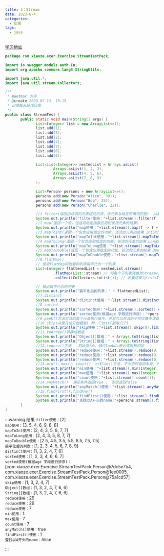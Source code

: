 ```yaml
---
title: 3：Stream
date: 2023-8-4
categories:
  - 后端
tags:
  - java
---
```


[学习地址](https://docs.oracle.com/javase/8/docs/api/java/util/stream/Stream.html#mapToInt-java.util.function.ToIntFunction-)

```java
package com.xiaoze.exer.Exercise.StreamTestPack;

import io.swagger.models.auth.In;
import org.apache.commons.lang3.StringUtils;

import java.util.*;
import java.util.stream.Collectors;

/**
 * @author 小泽
 * @create 2023-07-13  19:15
 * 记得每天敲代码哦
 */
public class StreamTest {
       public static void main(String[] args) {
              List<Integer> list = new ArrayList<>();
              list.add(1);
              list.add(3);
              list.add(2);
              list.add(4);
              list.add(7);
              list.add(6);
              list.add(6);

              List<List<Integer>> nestedList = Arrays.asList(
                      Arrays.asList(1, 2, 3),
                      Arrays.asList(4, 5, 6),
                      Arrays.asList(7, 8, 9)
              );

              List<Person> persons = new ArrayList<>();
              persons.add(new Person("Alice", 30));
              persons.add(new Person("Bob", 25));
              persons.add(new Person("Charlie", 22));

              //1.filter(返回由该流的元素组成的流，该元素与给定的谓词匹配)  从集合中查询为2的元素
              System.out.println("filter使用："+list.stream().filter(f -> f == 2).collect(Collectors.toList()));
              //2.map(返回一个流，包括将给定函数应用到该流元素的结果)
              System.out.println("map使用："+list.stream().map(f -> f + 2).collect(Collectors.toList()));
              //3.mapToInt(返回一个包含应用给定的功能，该流的元素的结果 IntStream)   boxed()方法将LongStream转换为Stream<Long>
              System.out.println("mapToInt使用："+list.stream().mapToInt(f -> f+1).boxed().collect(Collectors.toList()));
              //4.mapToLong(返回一个包含应用给定的功能，该流的元素的结果 LongStream)  boxed()方法将LongStream转换为Stream<Long>
              System.out.println("mapToLong使用："+list.stream().mapToLong(f -> f+1).boxed().collect(Collectors.toList()));
              //5.mapToDouble(返回一个包含应用给定的功能，该流的元素的结果 DoubleStream)  boxed()方法将LongStream转换为Stream<Long>
              System.out.println("mapToDouble使用："+list.stream().mapToDouble(f -> f+1.5).boxed().collect(Collectors.toList()));
              //6.flatMap()
              // 使用flatMap将嵌套的列表扁平化为一个列表
              List<Integer> flattenedList = nestedList.stream()
                      .flatMap(List::stream) // 将每个子列表转换为Stream<Integer>
                      .collect(Collectors.toList()); // 收集结果为List<Integer>

              // 输出扁平化后的列表
              System.out.println("扁平化后的列表：" + flattenedList);
              //7.distinct
              System.out.println("distinct使用："+list.stream().distinct().collect(Collectors.toList()));
              //8.sorted
              System.out.println("sorted使用："+list.stream().sorted().collect(Collectors.toList()));
              System.out.println("sorted使用(根据age 字段进行排序)："+persons.stream().sorted(Comparator.comparingInt(Person::getAge)).collect(Collectors.toList()));
              //9.peek()方法对流的每个元素执行操作，并且可以在流的不同位置多次调用。但是它只用于观察和调试流的内容，并不用于修改流的内容。
              //10.skip(从第几位开始截取) 和  limit(截取几个)
              System.out.println("skip使用："+list.stream().skip(0).limit(5).collect(Collectors.toList()));
              //11.toArray()转换成数组
              System.out.println("Object[]数组：" + Arrays.toString(list.stream().toArray()));
              System.out.println("String[]数组：" + Arrays.toString(list.stream().map(String::valueOf).toArray(String[]::new)));
              //12.reduce()方法   初始值为0，通过lambda表达式累积相加
              System.out.println("reduce使用："+list.stream().reduce(0, (a, b) -> a + b));
              System.out.println("reduce使用："+list.stream().reduce(0, Integer::sum));
              System.out.println("reduce使用："+list.stream().reduce(0, Integer::max));
              //13.min()、max()、count()  orElse()方法，不为空时返回本身，为空时，返回设置的值
              System.out.println("min使用："+list.stream().min(Integer::compare).orElse(0));
              System.out.println("max使用："+list.stream().max(Integer::compare).orElse(0));
              System.out.println("count使用："+list.stream().count());
              //14.anyMatch()  满足条件返回true ， 否则返回false
              System.out.println("anyMatch()使用："+list.stream().anyMatch(a -> a%2 ==0));
              //15.findFirst(),findAny()
              System.out.println("findFirst()使用："+list.stream().findFirst().orElse(0));
              System.out.println("查找以A开头的name:"+persons.stream().filter(p -> p.getName().startsWith("A")).findAny().get().getName());
       }
}

```

:::warning 结果
`filter使用：`[2]   
`map使用：`[3, 5, 4, 6, 9, 8, 8]   
`mapToInt使用：`[2, 4, 3, 5, 8, 7, 7]   
`mapToLong使用：`[2, 4, 3, 5, 8, 7, 7]   
`mapToDouble使用：`[2.5, 4.5, 3.5, 5.5, 8.5, 7.5, 7.5]   
`扁平化后的列表：`[1, 2, 3, 4, 5, 6, 7, 8, 9]  
`distinct使用：`[1, 3, 2, 4, 7, 6]  
`sorted使用：`[1, 2, 3, 4, 6, 6, 7]  
`sorted使用(根据age 字段进行排序)：`[com.xiaoze.exer.Exercise.StreamTestPack.Person@7dc5e7b4, com.xiaoze.exer.Exercise.StreamTestPack.Person@1ee0005, com.xiaoze.exer.Exercise.StreamTestPack.Person@75a1cd57]  
`skip使用：`[1, 3, 2, 4, 7]  
`Object[]数组：`[1, 3, 2, 4, 7, 6, 6]  
`String[]数组：`[1, 3, 2, 4, 7, 6, 6]   
`reduce使用：`29  
`reduce使用：`29  
`reduce使用：`7  
`min使用：`1  
`max使用：`7  
`count使用：`7  
`anyMatch()使用：`true  
`findFirst()使用：`1  
`查找以A开头的name：`Alice  

:::
